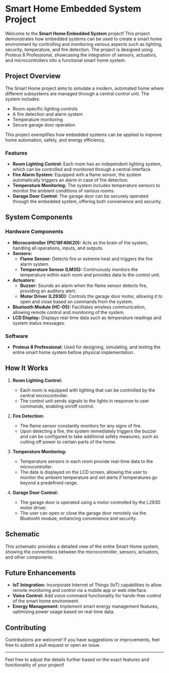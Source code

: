 # Smart Home Embedded System Project

Welcome to the **Smart Home Embedded System** project! This project demonstrates how embedded systems can be used to create a smart home environment by controlling and monitoring various aspects such as lighting, security, temperature, and fire detection. The project is designed using Proteus 8 Professional, showcasing the integration of sensors, actuators, and microcontrollers into a functional smart home system.

## Project Overview

The Smart Home project aims to simulate a modern, automated home where different subsystems are managed through a central control unit. The system includes:

- Room-specific lighting controls
- A fire detection and alarm system
- Temperature monitoring
- Secure garage door operation

This project exemplifies how embedded systems can be applied to improve home automation, safety, and energy efficiency.

### Features

- **Room Lighting Control:** Each room has an independent lighting system, which can be controlled and monitored through a central interface.
- **Fire Alarm System:** Equipped with a flame sensor, the system automatically triggers an alarm in case of fire detection.
- **Temperature Monitoring:** The system includes temperature sensors to monitor the ambient conditions of various rooms.
- **Garage Door Control:** The garage door can be securely operated through the embedded system, offering both convenience and security.

## System Components

### Hardware Components

- **Microcontroller (PIC18F46K20):** Acts as the brain of the system, handling all operations, inputs, and outputs.
- **Sensors:**
  - **Flame Sensor:** Detects fire or extreme heat and triggers the fire alarm system.
  - **Temperature Sensor (LM35):** Continuously monitors the temperature within each room and provides data to the control unit.
- **Actuators:**
  - **Buzzer:** Sounds an alarm when the flame sensor detects fire, providing an auditory alert.
  - **Motor Driver (L293D):** Controls the garage door motor, allowing it to open and close based on commands from the system.
- **Bluetooth Module (HC-05):** Facilitates wireless communication, allowing remote control and monitoring of the system.
- **LCD Display:** Displays real-time data such as temperature readings and system status messages.

### Software

- **Proteus 8 Professional:** Used for designing, simulating, and testing the entire smart home system before physical implementation.

## How It Works

1. **Room Lighting Control:**
   - Each room is equipped with lighting that can be controlled by the central microcontroller.
   - The control unit sends signals to the lights in response to user commands, enabling on/off control.

2. **Fire Detection:**
   - The flame sensor constantly monitors for any signs of fire.
   - Upon detecting a fire, the system immediately triggers the buzzer and can be configured to take additional safety measures, such as cutting off power to certain parts of the home.

3. **Temperature Monitoring:**
   - Temperature sensors in each room provide real-time data to the microcontroller.
   - The data is displayed on the LCD screen, allowing the user to monitor the ambient temperature and set alerts if temperatures go beyond a predefined range.

4. **Garage Door Control:**
   - The garage door is operated using a motor controlled by the L293D motor driver.
   - The user can open or close the garage door remotely via the Bluetooth module, enhancing convenience and security.

## Schematic

This schematic provides a detailed view of the entire Smart Home system, showing the connections between the microcontroller, sensors, actuators, and other components.


## Future Enhancements

- **IoT Integration:** Incorporate Internet of Things (IoT) capabilities to allow remote monitoring and control via a mobile app or web interface.
- **Voice Control:** Add voice command functionality for hands-free control of the smart home environment.
- **Energy Management:** Implement smart energy management features, optimizing power usage based on real-time data.

## Contributing

Contributions are welcome! If you have suggestions or improvements, feel free to submit a pull request or open an issue.

---

Feel free to adjust the details further based on the exact features and functionality of your project!
